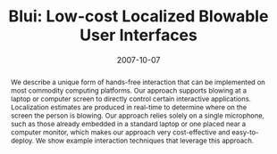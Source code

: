 ---
abstract: |-
  We describe a unique form of hands-free interaction that can be implemented on most commodity computing platforms. Our approach supports blowing at a laptop or computer screen to directly control certain interactive applications. Localization estimates are produced in real-time to determine where on the screen the person is blowing. Our approach relies solely on a single microphone, such as those already embedded in a standard laptop or one placed near a computer monitor, which makes our approach very cost-effective and easy-to-deploy. We show example interaction techniques that leverage this approach.
authors:
- patel
- Gregory D. Abowd
bibtex: |-
  @inproceedings{Patel:2007:BLL:1294211.1294250,
   author = {Patel, Shwetak N. and Abowd, Gregory D.},
   title = {Blui: Low-cost Localized Blowable User Interfaces},
   booktitle = {Proceedings of the 20th Annual ACM Symposium on User Interface Software and Technology},
   series = {UIST '07},
   year = {2007},
   isbn = {978-1-59593-679-0},
   location = {Newport, Rhode Island, USA},
   pages = {217--220},
   numpages = {4},
   url = {http://doi.acm.org/10.1145/1294211.1294250},
   doi = {10.1145/1294211.1294250},
   acmid = {1294250},
   publisher = {ACM},
   address = {New York, NY, USA},
   keywords = {blowable user interfaces, hands-free interaction, interaction techniques, interfaces, localization},
  }
caption: ''
citation: |-
  Shwetak N. Patel and Gregory D. Abowd. 2007. Blui: low-cost localized blowable user interfaces.  In Proceedings of the 20th annual ACM symposium on User interface software and technology (UIST '07). ACM, New York, NY, USA,  217-220. DOI=http://dx.doi.org/10.1145/1294211.1294250
conference: ACM symposium on User Interface Software and Technology (UIST), 2007
date: '2007-10-07'
image: ''
pdf: /pdfs/blui.pdf
thumbnail: ''
title: 'Blui: Low-cost Localized Blowable User Interfaces'
video: ''
video_embed: ''
---